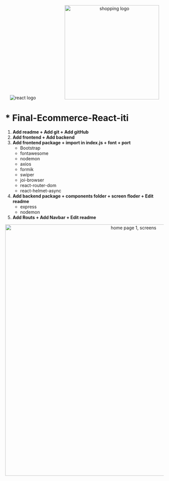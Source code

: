<div align="center">
    <img src="https://user-images.githubusercontent.com/87585934/190381777-fd1ffacd-5950-4af0-aa5a-fe186021230e.png" alt="react logo"> 
    &emsp;&emsp;&emsp;&emsp;&emsp;&emsp;
    <img src="https://user-images.githubusercontent.com/87585934/190381807-975f3a53-dfc9-4e98-8310-b66f6698e130.jpg" alt="shopping logo" width="300px"> 
</div>

# \* Final-Ecommerce-React-iti

<ol>
<li> <b> Add readme + Add git + Add gitHub</b>
<li> <b> Add frontend + Add backend</b>
<li> <b> Add frontend package + import in index.js + font + port</b> <ul>
<li>Bootstrap
<li>fontawesome
<li>nodemon
<li>axios
<li>formik 
<li>swiper
<li>joi-browser
<li>react-router-dom
<li>react-helmet-async
</ul></li>
<li> <b> Add backend package + components folder + screen floder + Edit readme</b><ul>
<li>express
<li>nodemon
</ul>
<li> <b> Add Routs + Add Navbar + Edit readme</b>
</ol>

<div align="center"><img src="https://user-images.githubusercontent.com/87585934/190447076-f749e1a3-08a0-460e-9d39-069ca404974e.jpg" alt="home page 1, screens" width="800px"></div>
    
